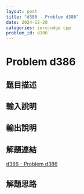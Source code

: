 ```yaml
---
layout: post
title: "d386 - Problem d386"
date: 2024-12-20
categories: zerojudge cpp
problem_id: d386
---
```


# Problem d386

## 題目描述



## 輸入說明



## 輸出說明



## 解題連結

[d386 - Problem d386](https://zerojudge.tw/ShowProblem?problemid=d386)

## 解題思路

